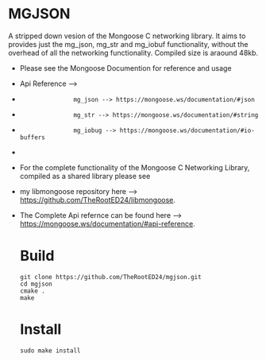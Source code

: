 # MGJSON 
 A stripped down vesion of the Mongoose C networking library. It aims to provides just the mg_json, mg_str and mg_iobuf functionality, without the overhead 
 of all the networking functionality. Compiled size is araound 48kb.

 * Please see the Mongoose Documention for reference and usage

 * Api Reference -->
 *                    mg_json --> https://mongoose.ws/documentation/#json
 *                    mg_str --> https://mongoose.ws/documentation/#string
 *                    mg_iobug --> https://mongoose.ws/documentation/#io-buffers
 * 

* For the complete functionality of the Mongoose C Networking Library, compiled as a shared library please see
* my libmongoose repository here --> https://github.com/TheRootED24/libmongoose.

* The Complete Api refernce can be found here --> https://mongoose.ws/documentation/#api-reference.

  # Build
  ```
  git clone https://github.com/TheRootED24/mgjson.git
  cd mgjson
  cmake .
  make
  ```
  # Install
  ```
  sudo make install
  ```
  
